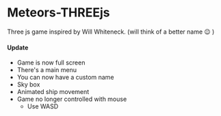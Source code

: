 # Meteors-THREEjs
Three js game inspired by Will Whiteneck. (will think of a better name :wink: )

#### Update
- Game is now full screen
- There's a main menu
- You can now have a custom name
- Sky box
- Animated ship movement
- Game no longer controlled with mouse
  - Use WASD
